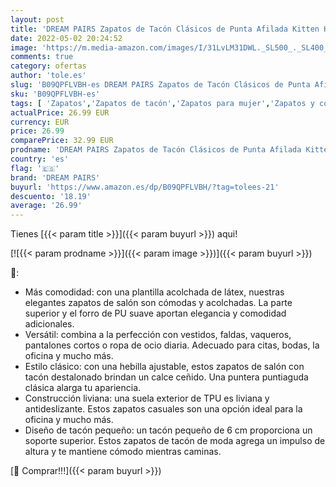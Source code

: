 ```yaml
---
layout: post
title: 'DREAM PAIRS Zapatos de Tacón Clásicos de Punta Afilada Kitten Heels con Hebillas y Tiras en la Parte Trasera para Mujer Negro/Ante SDHS2234W-E Talla 38  EUR '
date: 2022-05-02 20:24:52
image: 'https://m.media-amazon.com/images/I/31LvLM31DWL._SL500_._SL400_.jpg'
comments: true
category: ofertas
author: 'tole.es'
slug: 'B09QPFLVBH-es DREAM PAIRS Zapatos de Tacón Clásicos de Punta Afilada...'
sku: 'B09QPFLVBH-es'
tags: [ 'Zapatos','Zapatos de tacón','Zapatos para mujer','Zapatos y complementos','dream pairs','zapatos','🇪🇸', ]
actualPrice: 26.99 EUR
currency: EUR
price: 26.99
comparePrice: 32.99 EUR
prodname: 'DREAM PAIRS Zapatos de Tacón Clásicos de Punta Afilada Kitten Heels con Hebillas y Tiras en la Parte Trasera para Mujer Negro/Ante SDHS2234W-E Talla 38  EUR '
country: 'es'
flag: '🇪🇸'
brand: 'DREAM PAIRS'
buyurl: 'https://www.amazon.es/dp/B09QPFLVBH/?tag=tolees-21'
descuento: '18.19'
average: '26.99'
---
```


Tienes [{{< param title >}}]({{< param buyurl >}}) aqui!

[![{{< param prodname >}}]({{< param image >}})]({{< param buyurl >}})

🔎:

- Más comodidad: con una plantilla acolchada de látex, nuestras elegantes zapatos de salón son cómodas y acolchadas. La parte superior y el forro de PU suave aportan elegancia y comodidad adicionales.
- Versátil: combina a la perfección con vestidos, faldas, vaqueros, pantalones cortos o ropa de ocio diaria. Adecuado para citas, bodas, la oficina y mucho más.
- Estilo clásico: con una hebilla ajustable, estos zapatos de salón con tacón destalonado brindan un calce ceñido. Una puntera puntiaguda clásica alarga tu apariencia.
- Construcción liviana: una suela exterior de TPU es liviana y antideslizante. Estos zapatos casuales son una opción ideal para la oficina y mucho más.
- Diseño de tacón pequeño: un tacón pequeño de 6 cm proporciona un soporte superior. Estos zapatos de tacón de moda agrega un impulso de altura y te mantiene cómodo mientras caminas.

[🛒 Comprar!!!]({{< param buyurl >}})
